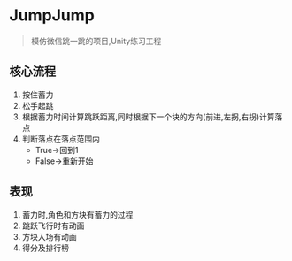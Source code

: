 # JumpJump

> 模仿微信跳一跳的项目,Unity练习工程

## 核心流程

1. 按住蓄力
2. 松手起跳
3. 根据蓄力时间计算跳跃距离,同时根据下一个块的方向(前进,左拐,右拐)计算落点
4. 判断落点在落点范围内
	* True->回到1
	* False->重新开始

## 表现

1. 蓄力时,角色和方块有蓄力的过程
2. 跳跃飞行时有动画
3. 方块入场有动画
4. 得分及排行榜


